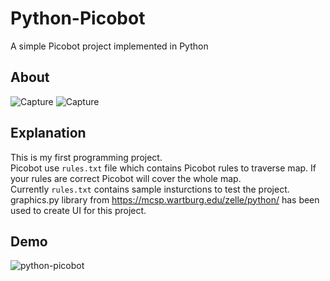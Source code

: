 # Python-Picobot
A simple Picobot project implemented in Python

## About
![Capture](https://user-images.githubusercontent.com/22572845/141656595-b350e161-2324-42a2-a60a-86ef0343af2f.PNG)
![Capture](https://user-images.githubusercontent.com/22572845/141656651-b6394539-cc40-4673-9cdb-f6023f9885fa.PNG)

## Explanation
This is my first programming project.<br/>
Picobot use `rules.txt` file which contains Picobot rules to traverse map. If your rules are correct Picobot will cover the whole map.<br/>
Currently `rules.txt` contains sample insturctions to test the project.<br/>
graphics.py library from https://mcsp.wartburg.edu/zelle/python/ has been used to create UI for this project.

## Demo
![python-picobot](https://user-images.githubusercontent.com/22572845/141655057-f3903032-9ba4-49d3-b1c7-e9b3fdf8fd55.PNG)
